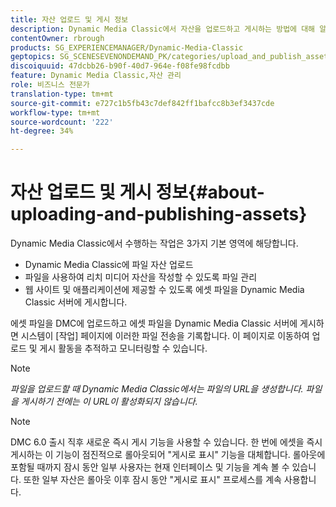 ```yaml
---
title: 자산 업로드 및 게시 정보
description: Dynamic Media Classic에서 자산을 업로드하고 게시하는 방법에 대해 알아봅니다.
contentOwner: rbrough
products: SG_EXPERIENCEMANAGER/Dynamic-Media-Classic
geptopics: SG_SCENESEVENONDEMAND_PK/categories/upload_and_publish_assets
discoiquuid: 47dcbb26-b90f-40d7-964e-f08fe98fcdbb
feature: Dynamic Media Classic,자산 관리
role: 비즈니스 전문가
translation-type: tm+mt
source-git-commit: e727c1b5fb43c7def842ff1bafcc8b3ef3437cde
workflow-type: tm+mt
source-wordcount: '222'
ht-degree: 34%

---
```



# 자산 업로드 및 게시 정보{#about-uploading-and-publishing-assets}

Dynamic Media Classic에서 수행하는 작업은 3가지 기본 영역에 해당합니다.

* Dynamic Media Classic에 파일 자산 업로드
* 파일을 사용하여 리치 미디어 자산을 작성할 수 있도록 파일 관리
* 웹 사이트 및 애플리케이션에 제공할 수 있도록 에셋 파일을 Dynamic Media Classic 서버에 게시합니다.

에셋 파일을 DMC에 업로드하고 에셋 파일을 Dynamic Media Classic 서버에 게시하면 시스템이 [작업] 페이지에 이러한 파일 전송을 기록합니다. 이 페이지로 이동하여 업로드 및 게시 활동을 추적하고 모니터링할 수 있습니다.

>[!NOTE]
>
>*파일을 업로드할 때 Dynamic Media Classic에서는 파일의 URL을 생성합니다. 파일을 게시하기 전에는 이 URL이 활성화되지 않습니다.*

>[!NOTE]
>
>DMC 6.0 출시 직후 새로운 즉시 게시 기능을 사용할 수 있습니다. 한 번에 에셋을 즉시 게시하는 이 기능이 점진적으로 롤아웃되어 &quot;게시로 표시&quot; 기능을 대체합니다. 롤아웃에 포함될 때까지 잠시 동안 일부 사용자는 현재 인터페이스 및 기능을 계속 볼 수 있습니다. 또한 일부 자산은 롤아웃 이후 잠시 동안 &quot;게시로 표시&quot; 프로세스를 계속 사용합니다.
